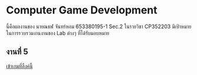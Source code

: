 # Computer Game Development
นี้คือผลงานของ นายณธฬ จันทร์หอม 653380195-1 Sec.2 ในรายวิชา CP352203
มีเป้าหมายในการรวบรวมงานงานของ Lab ต่างๆ ที่ได้รับมอบหมาย

## งานที่ 5
[เข้าเกมที่ลิ้งค์นี้](https://6533801951.github.io/ComputerGameDevelopment/Lab5/Lab5.html)
